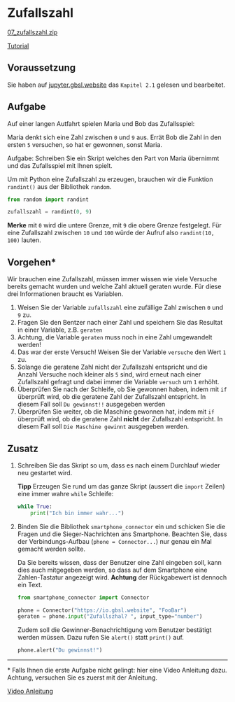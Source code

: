 # Zufallszahl

[07_zufallszahl.zip](skeletons/07_zufallszahl.zip)

[Tutorial](https://web.microsoftstream.com/video/a4c24aa1-7a96-4025-944c-a0eb482ec35b)

## Voraussetzung

Sie haben auf [jupyter.gbsl.website](https://jupyter.gbsl.website/user-redirect/lab/tree/shared/02T_Schleifen.ipynb) das `Kapitel 2.1` gelesen und bearbeitet.

## Aufgabe

Auf einer langen Autfahrt spielen Maria und Bob das Zufallsspiel:

Maria denkt sich eine Zahl zwischen `0` und `9` aus. Errät Bob die Zahl in den ersten `5` versuchen, so hat er gewonnen, sonst Maria.

Aufgabe: Schreiben Sie ein Skript welches den Part von Maria übernimmt und das Zufallsspiel mit Ihnen spielt.

Um mit Python eine Zufallszahl zu erzeugen, brauchen wir die Funktion `randint()` aus der Bibliothek `random`.

```py
from random import randint

zufallszahl = randint(0, 9)
```

**Merke** mit `0` wird die untere Grenze, mit `9` die obere Grenze festgelegt. Für eine Zufallszahl zwischen `10` und `100` würde der Aufruf also `randint(10, 100)` lauten.

## Vorgehen\*

Wir brauchen eine Zufallszahl, müssen immer wissen wie viele Versuche bereits gemacht wurden und welche Zahl aktuell geraten wurde. Für diese drei Informationen braucht es Variablen.

1. Weisen Sie der Variable `zufallszahl` eine zufällige Zahl zwischen `0` und `9` zu.
2. Fragen Sie den Bentzer nach einer Zahl und speichern Sie das Resultat in einer Variable, z.B. `geraten`
3. Achtung, die Variable `geraten` muss noch in eine Zahl umgewandelt werden!
4. Das war der erste Versuch! Weisen Sie der Variable `versuche` den Wert `1` zu.
5. Solange die geratene Zahl nicht der Zufallszahl entspricht und die Anzahl Versuche noch kleiner als `5` sind, wird erneut nach einer Zufallszahl gefragt und dabei immer die Variable `versuch` um `1` erhöht.
6. Überprüfen Sie nach der Schleife, ob Sie gewonnen haben, indem mit `if` überprüft wird, ob die geratene Zahl der Zufallszahl entspricht. In diesem Fall soll `Du gewinnst!!` ausgegeben werden
7. Überprüfen Sie weiter, ob die Maschine gewonnen hat, indem mit `if` überprüft wird, ob die geratene Zahl **nicht** der Zufallszahl entspricht. In diesem Fall soll `Die Maschine gewinnt` ausgegeben werden.

## Zusatz

1.  Schreiben Sie das Skript so um, dass es nach einem Durchlauf wieder neu gestartet wird.

    **Tipp** Erzeugen Sie rund um das ganze Skript (aussert die `import` Zeilen) eine immer wahre `while` Schleife:

    ```py
    while True:
        print("Ich bin immer wahr...")
    ```

2.  Binden Sie die Bibliothek `smartphone_connector` ein und schicken Sie die Fragen und die Sieger-Nachrichten ans Smartphone. Beachten Sie, dass der Verbindungs-Aufbau (`phone = Connector...`) nur genau ein Mal gemacht werden sollte.

    Da Sie bereits wissen, dass der Benutzer eine Zahl eingeben soll, kann dies auch mitgegeben werden, so dass auf dem Smartphone eine Zahlen-Tastatur angezeigt wird. **Achtung** der Rückgabewert ist dennoch ein Text.

    ```py
    from smartphone_connector import Connector

    phone = Connector("https://io.gbsl.website", "FooBar")
    geraten = phone.input("Zufallszhal? ", input_type="number")
    ```

    Zudem soll die Gewinner-Benachrichtigung vom Benutzer bestätigt werden müssen. Dazu rufen Sie `alert()` statt `print()` auf.

    ```py
    phone.alert("Du gewinnst!")
    ```

---

\* Falls Ihnen die erste Aufgabe nicht gelingt: hier eine Video Anleitung dazu. Achtung, versuchen Sie es zuerst mit der Anleitung.

[Video Anleitung](https://web.microsoftstream.com/video/a4c24aa1-7a96-4025-944c-a0eb482ec35b)
